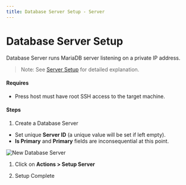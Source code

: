 ```yaml
---
title: Database Server Setup - Server
---
```


# Database Server Setup
Database Server runs MariaDB server listening on a private IP address.

> Note: See [Server Setup](/internal/servers/server-setup) for detailed explanation.

#### Requires 
- Press host must have root SSH access to the target machine.

#### Steps

1. Create a Database Server
 - Set unique **Server ID** (a unique value will be set if left empty).
 - **Is Primary** and **Primary** fields are inconsequential at this point.

 ![New Database Server](/assets/press/images/internal/servers/database-server/new-database-server.png)

1. Click on **Actions > Setup Server**

1. Setup Complete



    
